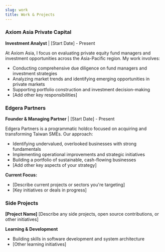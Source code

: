 ```yaml
---
slug: work
title: Work & Projects
---
```


### Axiom Asia Private Capital

**Investment Analyst** | [Start Date] - Present

At Axiom Asia, I focus on evaluating private equity fund managers and investment opportunities across the Asia-Pacific region. My work involves:

- Conducting comprehensive due diligence on fund managers and investment strategies
- Analyzing market trends and identifying emerging opportunities in private markets
- Supporting portfolio construction and investment decision-making
- [Add other key responsibilities]

### Edgera Partners

**Founder & Managing Partner** | [Start Date] - Present

Edgera Partners is a programmatic holdco focused on acquiring and transforming Taiwan SMEs. Our approach:

- Identifying undervalued, overlooked businesses with strong fundamentals
- Implementing operational improvements and strategic initiatives
- Building a portfolio of sustainable, cash-flowing businesses
- [Add other key aspects of your strategy]

**Current Focus:**
- [Describe current projects or sectors you're targeting]
- [Key initiatives or deals in progress]

### Side Projects

**[Project Name]**
[Describe any side projects, open source contributions, or other initiatives]

**Learning & Development**
- Building skills in software development and system architecture
- [Other learning initiatives]
